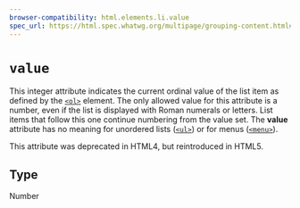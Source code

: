 ```yaml
---
browser-compatibility: html.elements.li.value
spec_url: https://html.spec.whatwg.org/multipage/grouping-content.html#attr-li-value
---
```


# `value`

This integer attribute indicates the current ordinal value of the
list item as defined by the
[`<ol>`](/en-US/docs/Web/HTML/Element/ol)
element. The only allowed value for this attribute is a number, even
if the list is displayed with Roman numerals or letters. List items
that follow this one continue numbering from the value set. The
**value** attribute has no meaning for unordered lists
([`<ul>`](/en-US/docs/Web/HTML/Element/ul))
or for menus
([`<menu>`](/en-US/docs/Web/HTML/Element/menu)).

This attribute was deprecated in HTML4, but reintroduced
in HTML5.

## Type

Number
